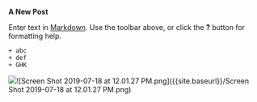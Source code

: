 **A New Post**

Enter text in [Markdown](http://daringfireball.net/projects/markdown/). Use the toolbar above, or click the **?** button for formatting help.
```
+ abc
+ def
+ GHK
```
![]({{site.baseurl}}//Screen%20Shot%202019-07-18%20at%2012.01.27%20PM.png)![Screen Shot 2019-07-18 at 12.01.27 PM.png]({{site.baseurl}}/Screen Shot 2019-07-18 at 12.01.27 PM.png)

